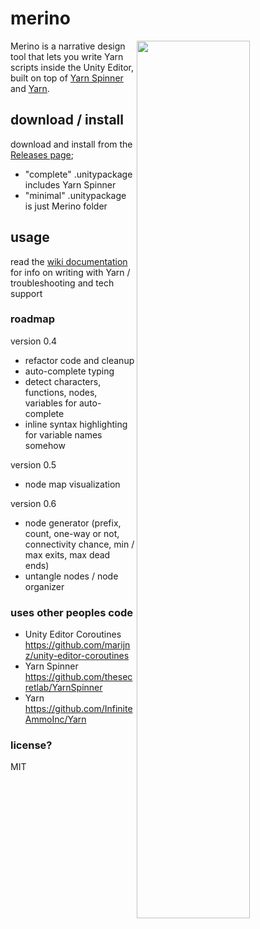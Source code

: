 # merino
<img width=60% align=right src=https://raw.githubusercontent.com/radiatoryang/merino/master/merino_example.png> 

Merino is a narrative design tool that lets you write Yarn scripts inside the Unity Editor, built on top of [Yarn Spinner](https://github.com/thesecretlab/YarnSpinner) and [Yarn](https://github.com/InfiniteAmmoInc/Yarn).

## download / install
download and install from the [Releases page](https://github.com/radiatoryang/merino/releases);
- "complete" .unitypackage includes Yarn Spinner
- "minimal" .unitypackage is just Merino folder

## usage
read the [wiki documentation](https://github.com/radiatoryang/merino/wiki) for info on writing with Yarn / troubleshooting and tech support

### roadmap
version 0.4
- refactor code and cleanup
- auto-complete typing
- detect characters, functions, nodes, variables for auto-complete
- inline syntax highlighting for variable names somehow

version 0.5
- node map visualization

version 0.6
- node generator (prefix, count, one-way or not, connectivity chance, min / max exits, max dead ends)
- untangle nodes / node organizer

### uses other peoples code
- Unity Editor Coroutines https://github.com/marijnz/unity-editor-coroutines
- Yarn Spinner https://github.com/thesecretlab/YarnSpinner
- Yarn https://github.com/InfiniteAmmoInc/Yarn

### license?
MIT
